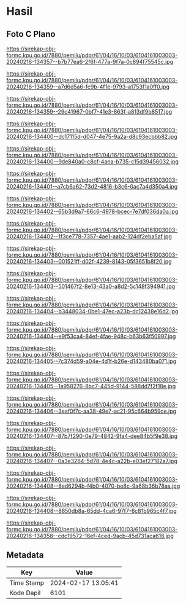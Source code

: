 # Hasil

## Foto C Plano

https://sirekap-obj-formc.kpu.go.id/7880/pemilu/pdpr/61/04/16/10/03/6104161003003-20240216-134357--b7b77ea6-2f6f-477a-9f7a-0c894f75545c.jpg

https://sirekap-obj-formc.kpu.go.id/7880/pemilu/pdpr/61/04/16/10/03/6104161003003-20240216-134359--a7d6d5a6-fc9b-4f1e-9793-a1753f1a0ff0.jpg

https://sirekap-obj-formc.kpu.go.id/7880/pemilu/pdpr/61/04/16/10/03/6104161003003-20240216-134359--29c41967-0bf7-41e3-863f-a813df9b8517.jpg

https://sirekap-obj-formc.kpu.go.id/7880/pemilu/pdpr/61/04/16/10/03/6104161003003-20240216-134400--dc17115d-d047-4e75-9a2a-d8c93ecbbb82.jpg

https://sirekap-obj-formc.kpu.go.id/7880/pemilu/pdpr/61/04/16/10/03/6104161003003-20240216-134400--9de840a0-c8cf-4aea-b735-c15d39456032.jpg

https://sirekap-obj-formc.kpu.go.id/7880/pemilu/pdpr/61/04/16/10/03/6104161003003-20240216-134401--a7cb6a62-73d2-4816-b3c6-0ac7a4d350a4.jpg

https://sirekap-obj-formc.kpu.go.id/7880/pemilu/pdpr/61/04/16/10/03/6104161003003-20240216-134402--65b3d9a7-66c6-4978-bcec-7e7df036da0a.jpg

https://sirekap-obj-formc.kpu.go.id/7880/pemilu/pdpr/61/04/16/10/03/6104161003003-20240216-134402--1f3ce778-7357-4ae1-aab2-124df2eba5af.jpg

https://sirekap-obj-formc.kpu.go.id/7880/pemilu/pdpr/61/04/16/10/03/6104161003003-20240216-134403--001521ff-d02f-4239-8143-05f3651b8f20.jpg

https://sirekap-obj-formc.kpu.go.id/7880/pemilu/pdpr/61/04/16/10/03/6104161003003-20240216-134403--501467f2-8e13-43a0-a8d2-5c148f394941.jpg

https://sirekap-obj-formc.kpu.go.id/7880/pemilu/pdpr/61/04/16/10/03/6104161003003-20240216-134404--b3448034-0be1-47ec-a23b-dc12438e16d2.jpg

https://sirekap-obj-formc.kpu.go.id/7880/pemilu/pdpr/61/04/16/10/03/6104161003003-20240216-134404--e9f53ca4-84ef-4fae-948c-b63b63f50997.jpg

https://sirekap-obj-formc.kpu.go.id/7880/pemilu/pdpr/61/04/16/10/03/6104161003003-20240216-134405--7c374d59-a04e-4d1f-b26e-d143480ba071.jpg

https://sirekap-obj-formc.kpu.go.id/7880/pemilu/pdpr/61/04/16/10/03/6104161003003-20240216-134405--1a958276-8bc7-445d-9144-588dd7f2f18e.jpg

https://sirekap-obj-formc.kpu.go.id/7880/pemilu/pdpr/61/04/16/10/03/6104161003003-20240216-134406--3eaf0f7c-aa38-49e7-ac21-95c664b959ce.jpg

https://sirekap-obj-formc.kpu.go.id/7880/pemilu/pdpr/61/04/16/10/03/6104161003003-20240216-134407--87b7f290-0e79-4842-9fa4-dee84b5f9e38.jpg

https://sirekap-obj-formc.kpu.go.id/7880/pemilu/pdpr/61/04/16/10/03/6104161003003-20240216-134407--0a3e3264-5d78-4e4c-a22b-e03ef27182a7.jpg

https://sirekap-obj-formc.kpu.go.id/7880/pemilu/pdpr/61/04/16/10/03/6104161003003-20240216-134408--8ed6294b-f4b0-4070-be8c-9a68b36b78aa.jpg

https://sirekap-obj-formc.kpu.go.id/7880/pemilu/pdpr/61/04/16/10/03/6104161003003-20240216-134408--8850db8a-65dd-4ca6-97f7-6c81b965c4f7.jpg

https://sirekap-obj-formc.kpu.go.id/7880/pemilu/pdpr/61/04/16/10/03/6104161003003-20240216-134358--cdc19572-16ef-4ced-9acb-45d731aca616.jpg


## Metadata

| Key        | Value               |
| ---------- | ------------------- |
| Time Stamp | 2024-02-17 13:05:41 |
| Kode Dapil | 6101                |



